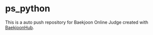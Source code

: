 # ps_python
This is a auto push repository for Baekjoon Online Judge created with [BaekjoonHub](https://github.com/BaekjoonHub/BaekjoonHub).
